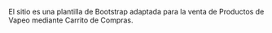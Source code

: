 El sitio es una plantilla de Bootstrap adaptada para la venta de Productos de Vapeo mediante Carrito de Compras.